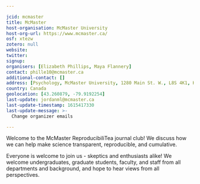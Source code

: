 ```yaml
---

jcid: mcmaster
title: McMaster
host-organisation: McMaster University
host-org-url: https://www.mcmaster.ca/
osf: xtezw
zotero: null
website: 
twitter: 
signup: 
organisers: [Elizabeth Phillips, Maya Flannery]
contact: phille10@mcmaster.ca
additional-contact: []
address: [Psychology, McMaster University, 1280 Main St. W., L8S 4K1, Hamilton, Ontario]
country: Canada
geolocation: [43.260879, -79.9192254]
last-update: jordanml@mcmaster.ca
last-update-timestamp: 1615417330
last-update-message: >-
  Change organizer emails

---
```


Welcome to the McMaster ReproducibiliTea journal club! We discuss how we can help make science transparent, reproducible, and cumulative.

Everyone is welcome to join us - skeptics and enthusiasts alike! We welcome undergraduates, graduate students, faculty, and staff from all departments and background, and hope to hear views from all perspectives.
